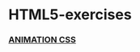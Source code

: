 # HTML5-exercises

### [ANIMATION CSS](https://mariomliberio.github.io/HTML5-exercises/Animation-CSS/index.html)
